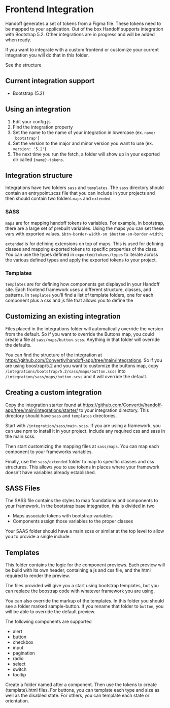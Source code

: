 # Frontend Integration

Handoff generates a set of tokens from a Figma file. These tokens need to be
mapped to your application. Out of the box Handoff supports integration with
Bootstrap 5.2. Other integrations are in progress and will be added when ready.

If you want to integrate with a custom frontend or customize your current 
integration you will do that in this folder.  

See the structure 

## Current integration support
- Bootstrap (5.2)

## Using an integration
1. Edit your config js
2. Find the integration property
3. Set the name to the name of your integration in lowercase (ex. `name: 'bootstrap'`)
4. Set the version to the major and minor version you want to use (ex. `version: '5.2'`)
5. The next time you run the fetch, a folder will show up in your exported dir called `{name}-tokens`.

## Integration structure
Integrations have two folders `sass` and `templates`.  The `sass` directory 
should contain an entrypoint.scss file that you can include in your projects
and then should contain two folders `maps` and `extended`.

### SASS

`maps` are for mapping handoff tokens to variables. For example, in bootstrap, 
there are a large set of prebuilt variables.  Using the maps you can set these
vars with exported values.  `$btn-border-width-sm $button-sm-border-width;`

`extended` is for defining extensions on top of maps. This is used for defining
classes and mapping exported tokens to specific properties of the class. You
can use the types defined in `exported/tokens/types` to iterate across the 
various defined types and apply the exported tokens to your project.

### Templates
`templates` are for defining how components get displayed in your Handoff site.
Each frontend framework uses a different structure, classes, and patterns.
In `templates` you'll find a list of template folders, one for each component
plus a css and js file that allows you to define the 

## Customizing an existing integration
Files placed in the integrations folder will automatically override the version
from the default. So if you want to override the Buttons map, you could create
a file at `sass/maps/button.scss`.  Anything in that folder will override the
defaults.  

You can find the structure of the integration at 
https://github.com/Convertiv/handoff-app/tree/main/integrations. So if you are
using boostrap/5.2 and you want to customize the buttons map, copy 
`/integrations/bootstrap/5.2/sass/maps/button.scss` into 
`/integration/sass/maps/button.scss` and it will override the default.

## Creating a custom integration
Copy the integration starter found at 
https://github.com/Convertiv/handoff-app/tree/main/integrations/starter/ to
your integration directory. This directory should have `sass` and `templates` 
directories. 

Start with `/integration/sass/main.scss`. If you are using a framework, you
can use npm to install it in your project. Include any required css and sass
in the main.scss.

Then start customizing the mapping files at `sass/maps`.  You can map each 
component to your frameworks variables.

Finally, use the `sass/extended` folder to map to specific classes and css
structures. This allows you to use tokens in places where your framework doesn't
have variables already established.

## SASS Files
The SASS file contains the styles to map foundations and components to your 
framework. In the bootstrap base integration, this is divided in two 

- Maps associate tokens with bootstrap variables
- Components assign those variables to the proper classes

Your SAAS folder should have a main.scss or similar at the top level to allow
you to provide a single include.

## Templates

This folder contains the logic for the component previews.
Each preview will be build with its own header, containing
a js and css file, and the html required to render the preview.

The files provided will give you a start using bootstrap
templates, but you can replace the boostrap code with whatever
framework you are using.

You can also override the markup of the templates. In this
folder you should see a folder marked sample-button. If you
rename that folder to `button`, you will be able to override
the default preview.

The following components are supported

- alert
- button
- checkbox
- input
- pagination
- radio
- select
- switch
- tooltip

Create a folder named after a component. Then use the tokens
to create {template}.html files. For buttons, you can template
each type and size as well as the disabled state. For others,
you can template each state or orientation.
